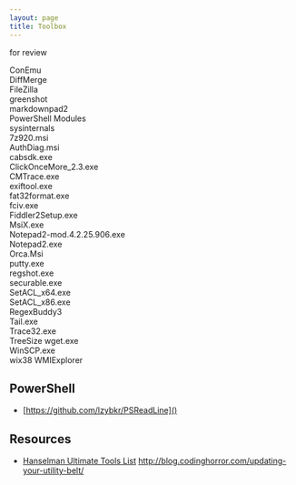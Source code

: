 ```yaml
---
layout: page
title: Toolbox
---
```


for review

ConEmu                                               
DiffMerge                                            
FileZilla                                            
greenshot                                            
markdownpad2                                         
PowerShell Modules                                   
sysinternals                                         
7z920.msi                                            
AuthDiag.msi                                         
cabsdk.exe                                           
ClickOnceMore_2.3.exe                                
CMTrace.exe                                          
exiftool.exe                                         
fat32format.exe                                      
fciv.exe                                             
Fiddler2Setup.exe                                    
MsiX.exe                                             
Notepad2-mod.4.2.25.906.exe                          
Notepad2.exe                                         
Orca.Msi                                             
putty.exe                                            
regshot.exe                                          
securable.exe                                        
SetACL_x64.exe                                       
SetACL_x86.exe                                       
RegexBuddy3                       
Tail.exe                                             
Trace32.exe                                          
TreeSize
wget.exe                                             
WinSCP.exe                                           
wix38
WMIExplorer

## PowerShell
* [https://github.com/lzybkr/PSReadLine]()


## Resources
* [Hanselman Ultimate Tools List](http://hanselman.com/tools)
http://blog.codinghorror.com/updating-your-utility-belt/
